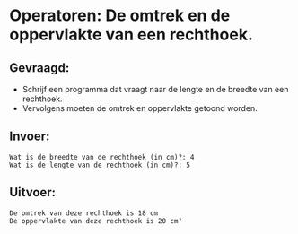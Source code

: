 # Operatoren: De omtrek en de oppervlakte van een rechthoek.

## Gevraagd:

* Schrijf een programma dat vraagt naar de lengte en de breedte van een rechthoek.
* Vervolgens moeten de omtrek en oppervlakte getoond worden.

## Invoer:
```
Wat is de breedte van de rechthoek (in cm)?: 4
Wat is de lengte van de rechthoek (in cm)?: 5
```

## Uitvoer:

```
De omtrek van deze rechthoek is 18 cm
De oppervlakte van deze rechthoek is 20 cm²
```
